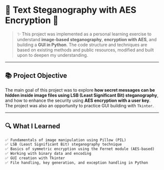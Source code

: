 # 🧠 Text Steganography with AES Encryption 🔐

> ✨ This project was implemented as a personal learning exercise to understand **image-based steganography**, **encryption with AES**, and building a **GUI in Python**. The code structure and techniques are based on existing methods and public resources, modified and built upon to deepen my understanding.

---

## 📚 Project Objective

The main goal of this project was to explore **how secret messages can be hidden inside image files using LSB (Least Significant Bit) steganography**, and how to enhance the security using **AES encryption with a user key**. The project was also an opportunity to practice GUI building with `Tkinter`.

---

## 🔍 What I Learned

```markdown
✅ Fundamentals of image manipulation using Pillow (PIL)
✅ LSB (Least Significant Bit) steganography technique
✅ Basics of symmetric encryption using the Fernet module (AES-based)
✅ Working with binary data and encoding
✅ GUI creation with Tkinter
✅ File handling, key generation, and exception handling in Python
